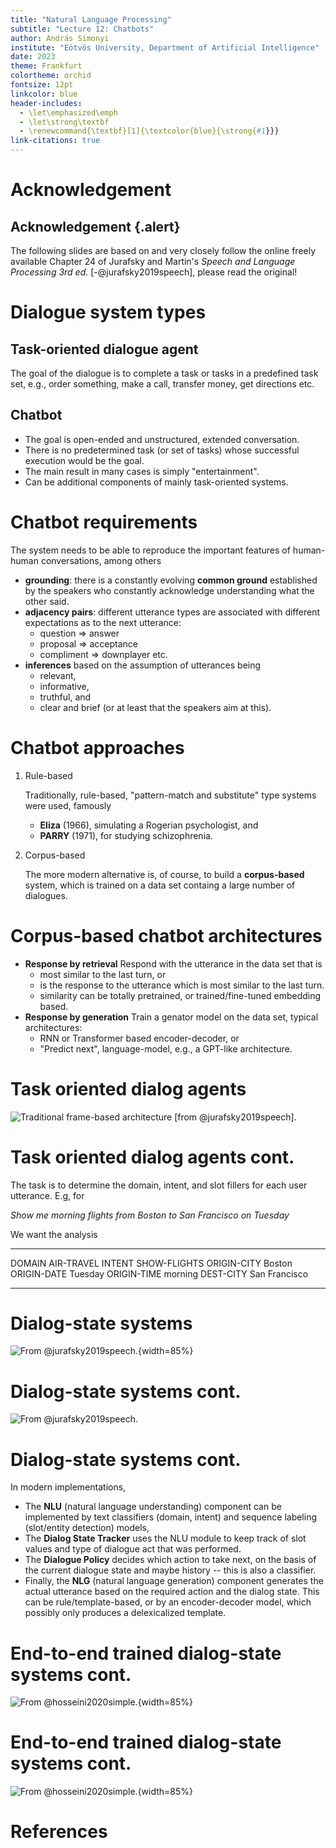 ```yaml
---
title: "Natural Language Processing"
subtitle: "Lecture 12: Chatbots"
author: András Simonyi
institute: "Eötvös University, Department of Artificial Intelligence"
date: 2023
theme: Frankfurt
colortheme: orchid
fontsize: 12pt
linkcolor: blue
header-includes:
  - \let\emphasized\emph
  - \let\strong\textbf
  - \renewcommand{\textbf}[1]{\textcolor{blue}{\strong{#1}}}
link-citations: true
---
```


# Acknowledgement

## Acknowledgement {.alert}

The following slides are based on and very closely follow the online freely
available Chapter 24 of Jurafsky and Martin's *Speech and Language Processing
3rd ed.* [-@jurafsky2019speech], please read the original!

# Dialogue system types

## Task-oriented dialogue agent

The goal of the dialogue is to complete a task or tasks in a predefined task
set, e.g., order something, make a call, transfer money, get directions etc.

##  Chatbot

-   The goal is open-ended and unstructured, extended conversation.
-   There is no predetermined task (or set of tasks) whose
    successful execution would be the goal.
-   The main result in many cases is simply "entertainment".
-   Can be additional components of mainly task-oriented systems.

# Chatbot requirements

The system needs to be able to reproduce the important features of
human-human conversations, among others

-   **grounding**: there is a constantly evolving **common ground**
    established by the speakers who constantly acknowledge understanding
    what the other said.
-   **adjacency pairs**: different utterance types are associated with
    different expectations as to the next utterance:
    -   question $\Rightarrow$ answer
    -   proposal $\Rightarrow$ acceptance
    -   compliment $\Rightarrow$ downplayer etc.
-   **inferences** based on the assumption of utterances being
    -   relevant,
    -   informative,
    -   truthful, and
    -   clear and brief (or at least that the speakers aim at this).

# Chatbot approaches

1.  Rule-based

    Traditionally, rule-based, "pattern-match and substitute" type
    systems were used, famously

    -   **Eliza** (1966), simulating a Rogerian psychologist, and
    -   **PARRY** (1971), for studying schizophrenia.

2.  Corpus-based

    The more modern alternative is, of course, to build a
    **corpus-based** system, which is trained on a data set containg a
    large number of dialogues.

# Corpus-based chatbot architectures

-   **Response by retrieval** Respond with the utterance in the data set
    that is
    -   most similar to the last turn, or
    -   is the response to the utterance which is most similar to the
        last turn.
    -   similarity can be totally pretrained, or trained/fine-tuned
        embedding based.
-   **Response by generation** Train a genator model on the data set,
    typical architectures:
    -   RNN or Transformer based encoder-decoder, or
    -   "Predict next", language-model, e.g., a GPT-like architecture.

# Task oriented dialog agents

![Traditional frame-based architecture [from @jurafsky2019speech].](figures/frame.png)

# Task oriented dialog agents cont.

The task is to determine the domain, intent, and slot fillers for each
user utterance. E.g, for

*Show me morning flights from Boston to San Francisco on Tuesday*

We want the analysis

  ------------- ---------------
  DOMAIN        AIR-TRAVEL
  INTENT        SHOW-FLIGHTS
  ORIGIN-CITY   Boston
  ORIGIN-DATE   Tuesday
  ORIGIN-TIME   morning
  DEST-CITY     San Francisco
  ------------- ---------------

# Dialog-state systems

![From @jurafsky2019speech.](figures/dialog-state.png){width=85%}


# Dialog-state systems cont.

![From @jurafsky2019speech.](figures/sample_dialog.png)

# Dialog-state systems cont.

In modern implementations,

-   The **NLU** (natural language understanding) component can be
    implemented by text classifiers (domain, intent) and sequence
    labeling (slot/entity detection) models,
-   The **Dialog State Tracker** uses the NLU module to keep track of
    slot values and type of dialogue act that was performed.
-   The **Dialogue Policy** decides which action to take next, on the
    basis of the current dialogue state and maybe history -- this is
    also a classifier.
-   Finally, the **NLG** (natural language generation) component
    generates the actual utterance based on the required action and the
    dialog state. This can be rule/template-based, or by an
    encoder-decoder model, which possibly only produces a delexicalized
    template.

# End-to-end trained dialog-state systems cont.

![From @hosseini2020simple.](figures/simple_tod_1.png){width=85%}


# End-to-end trained dialog-state systems cont.

![From @hosseini2020simple.](figures/simple_tod_2.png){width=85%}

# References
